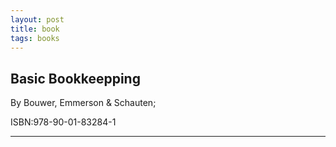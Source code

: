 ```yaml
---
layout: post
title: book
tags: books
---
```



## Basic Bookkeepping

By Bouwer, Emmerson & Schauten;

 ISBN:978-90-01-83284-1

---
